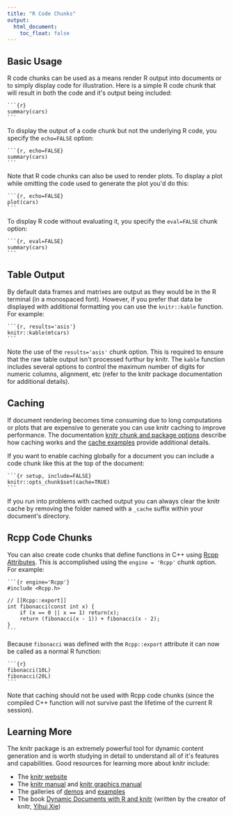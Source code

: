 ```yaml
---
title: "R Code Chunks"
output:
  html_document:
    toc_float: false
---
```


## Basic Usage

R code chunks can be used as a means render R output into documents or to simply display code for illustration. Here is a simple R code chunk that will result in both the code and it's output being included:

<pre class="markdown"><code>&#96;&#96;&#96;{r}
summary(cars)
&#96;&#96;&#96;
</code></pre>

To display the output of a code chunk but not the underlying R code, you specify the `echo=FALSE` option:

<pre class="markdown"><code>&#96;&#96;&#96;{r, echo=FALSE}
summary(cars)
&#96;&#96;&#96;
</code></pre>

Note that R code chunks can also be used to render plots. To display a plot while omitting the code used to generate the plot you'd do this:

<pre class="markdown"><code>&#96;&#96;&#96;{r, echo=FALSE}
plot(cars)
&#96;&#96;&#96;
</code></pre>

To display R code without evaluating it, you specify the `eval=FALSE` chunk option:

<pre class="markdown"><code>&#96;&#96;&#96;{r, eval=FALSE}
summary(cars)
&#96;&#96;&#96;
</code></pre>

## Table Output

By default data frames and matrixes are output as they would be in the R terminal (in a monospaced font). However, if you prefer that data be displayed with additional formatting you can use the `knitr::kable` function. For example:

<pre class="markdown"><code>&#96;&#96;&#96;{r, results='asis'}
knitr::kable(mtcars)
&#96;&#96;&#96;
</code></pre>

Note the use of the `results='asis'` chunk option. This is required to ensure that the raw table output isn't processed furthur by knitr. The `kable` function includes several options to control the maximum number of digits for numeric columns, alignment, etc (refer to the knitr package documentation for additional details).

## Caching

If document rendering becomes time consuming due to long computations or plots that are expensive to generate you can use knitr caching to improve performance. The documentation [knitr chunk and package options](http://yihui.name/knitr/options) describe how caching works and the [cache examples](http://yihui.name/knitr/demo/cache/) provide additional details.

If you want to enable caching globally for a document you can include a code chunk like this at the top of the document:

<pre class="markdown"><code>&#96;&#96;&#96;{r setup, include=FALSE}
knitr::opts_chunk$set(cache=TRUE)
&#96;&#96;&#96;
</code></pre>

If you run into problems with cached output you can always clear the knitr cache by removing the folder named with a `_cache` suffix within your document's directory.

## Rcpp Code Chunks

You can also create code chunks that define functions in C++ using [Rcpp Attributes](https://cran.rstudio.com/web/packages/Rcpp/vignettes/Rcpp-attributes.pdf). This is accomplished using the `engine = 'Rcpp'` chunk option. For example:

<pre class="cpp"><code>&#96;&#96;&#96;{r engine='Rcpp'}
#include &lt;Rcpp.h&gt;

// [[Rcpp::export]]
int fibonacci(const int x) {
    if (x == 0 || x == 1) return(x);
    return (fibonacci(x - 1)) + fibonacci(x - 2);
}
&#96;&#96;&#96;
</code></pre>

Because `fibonacci` was defined with the `Rcpp::export` attribute it can now be called as a normal R function:

<pre class="markdown"><code>&#96;&#96;&#96;{r}
fibonacci(10L)
fibonacci(20L)
&#96;&#96;&#96;
</code></pre>

Note that caching should not be used with Rcpp code chunks (since the compiled C++ 
function will not survive past the lifetime of the current R session).

## Learning More

The knitr package is an extremely powerful tool for dynamic content generation and is worth studying in detail to understand all of it's features and capabilities. Good resources for learning more about knitr include:

* The [knitr website](http://yihui.name/knitr/)
* The [knitr manual](http://bit.ly/117OLVl) and [knitr graphics manual](http://bit.ly/114GNdP)
* The galleries of [demos](http://yihui.name/knitr/demos) and [examples](https://github.com/yihui/knitr-examples)
* The book [Dynamic Documents with R and knitr](http://www.amazon.com/dp/1482203537/ref=cm_sw_su_dp) (written by the creator of knitr, [Yihui Xie](http://yihui.name))




